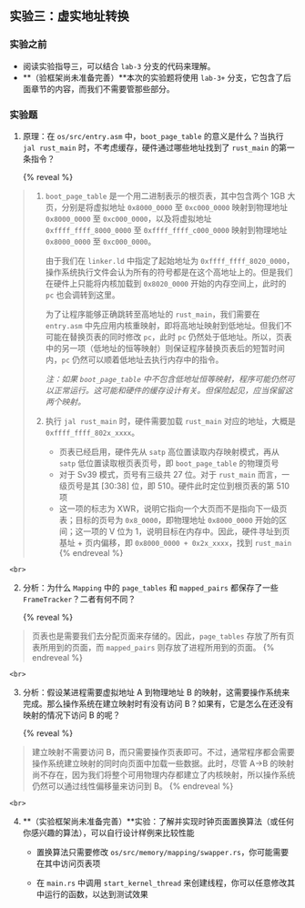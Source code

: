 ## 实验三：虚实地址转换

### 实验之前

- 阅读实验指导三，可以结合 `lab-3` 分支的代码来理解。
- **（验框架尚未准备完善）**本次的实验题将使用 `lab-3+` 分支，它包含了后面章节的内容，而我们不需要管那些部分。

### 实验题

1.  原理：在 `os/src/entry.asm` 中，`boot_page_table` 的意义是什么？当执行 `jal rust_main` 时，不考虑缓存，硬件通过哪些地址找到了 `rust_main` 的第一条指令？

    {% reveal %}
> 1.  `boot_page_table` 是一个用二进制表示的根页表，其中包含两个 1GB 大页，分别是将虚拟地址 `0x8000_0000` 至 `0xc000_0000` 映射到物理地址 `0x8000_0000` 至 `0xc000_0000`，以及将虚拟地址 `0xffff_ffff_8000_0000` 至 `0xffff_ffff_c000_0000` 映射到物理地址 `0x8000_0000` 至 `0xc000_0000`。
>
>     由于我们在 `linker.ld` 中指定了起始地址为 `0xffff_ffff_8020_0000`，操作系统执行文件会认为所有的符号都是在这个高地址上的。但是我们在硬件上只能将内核加载到 `0x8020_0000` 开始的内存空间上，此时的 `pc` 也会调转到这里。
>
>     为了让程序能够正确跳转至高地址的 `rust_main`，我们需要在 `entry.asm` 中先应用内核重映射，即将高地址映射到低地址。但我们不可能在替换页表的同时修改 `pc`，此时 `pc` 仍然处于低地址。所以，页表中的另一项（低地址的恒等映射）则保证程序替换页表后的短暂时间内，`pc` 仍然可以顺着低地址去执行内存中的指令。
>
>     *注：如果 `boot_page_table` 中不包含低地址恒等映射，程序可能仍然可以正常运行。这可能和硬件的缓存设计有关。但保险起见，应当保留这两个映射。*
>
> 2.  执行 `jal rust_main` 时，硬件需要加载 `rust_main` 对应的地址，大概是 `0xffff_ffff_802x_xxxx`。
>     - 页表已经启用，硬件先从 `satp` 高位置读取内存映射模式，再从 `satp` 低位置读取根页表页号，即 `boot_page_table` 的物理页号
>     - 对于 Sv39 模式，页号有三级共 27 位。对于 `rust_main` 而言，一级页号是其 [30:38] 位，即 510。硬件此时定位到根页表的第 510 项
>     - 这一项的标志为 XWR，说明它指向一个大页而不是指向下一级页表；目标的页号为 `0x8_0000`，即物理地址 `0x8000_0000` 开始的区间；这一项的 V 位为 1，说明目标在内存中。因此，硬件寻址到页基址 + 页内偏移，即 `0x8000_0000 + 0x2x_xxxx`，找到 `rust_main`
    {% endreveal %}

    <br>
2.  分析：为什么 `Mapping` 中的 `page_tables` 和 `mapped_pairs` 都保存了一些 `FrameTracker`？二者有何不同？

    {% reveal %}
> 页表也是需要我们去分配页面来存储的。因此，`page_tables` 存放了所有页表所用到的页面，而 `mapped_pairs` 则存放了进程所用到的页面。 
    {% endreveal %}

    <br>
3.  分析：假设某进程需要虚拟地址 A 到物理地址 B 的映射，这需要操作系统来完成。那么操作系统在建立映射时有没有访问 B？如果有，它是怎么在还没有映射的情况下访问 B 的呢？

    {% reveal %}
> 建立映射不需要访问 B，而只需要操作页表即可。不过，通常程序都会需要操作系统建立映射的同时向页面中加载一些数据。此时，尽管 A→B 的映射尚不存在，因为我们将整个可用物理内存都建立了内核映射，所以操作系统仍然可以通过线性偏移量来访问到 B。
    {% endreveal %}

    <br>
4.  **（实验框架尚未准备完善）**实验：了解并实现时钟页面置换算法（或任何你感兴趣的算法），可以自行设计样例来比较性能

    - 置换算法只需要修改 `os/src/memory/mapping/swapper.rs`，你可能需要在其中访问页表项

    - 在 `main.rs` 中调用 `start_kernel_thread` 来创建线程，你可以任意修改其中运行的函数，以达到测试效果
